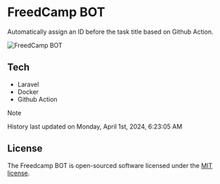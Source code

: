# FreedCamp BOT

Automatically assign an ID before the task title based on Github Action.

![FreedCamp BOT](https://repository-images.githubusercontent.com/737932867/7d34798b-2680-471c-b089-a78a718d3d6a)

## Tech

- Laravel
- Docker
- Github Action

> [!NOTE]  
> History last updated on Monday, April 1st, 2024, 6:23:05 AM

## License

The Freedcamp BOT is open-sourced software licensed under the [MIT license](https://opensource.org/licenses/MIT).
